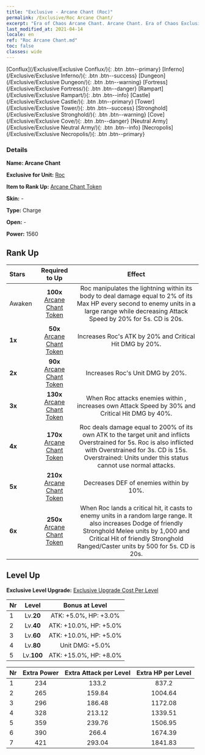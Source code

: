 ```yaml
---
title: "Exclusive - Arcane Chant (Roc)"
permalink: /Exclusive/Roc Arcane Chant/
excerpt: "Era of Chaos Arcane Chant. Arcane Chant. Era of Chaos Exclusive Arcane Chant. Roc Exclusive."
last_modified_at: 2021-04-14
locale: en
ref: "Roc Arcane Chant.md"
toc: false
classes: wide
---
```

 [Conflux](/Exclusive/Exclusive Conflux/){: .btn .btn--primary} [Inferno](/Exclusive/Exclusive Inferno/){: .btn .btn--success} [Dungeon](/Exclusive/Exclusive Dungeon/){: .btn .btn--warning} [Fortress](/Exclusive/Exclusive Fortress/){: .btn .btn--danger} [Rampart](/Exclusive/Exclusive Rampart/){: .btn .btn--info} [Castle](/Exclusive/Exclusive Castle/){: .btn .btn--primary} [Tower](/Exclusive/Exclusive Tower/){: .btn .btn--success} [Stronghold](/Exclusive/Exclusive Stronghold/){: .btn .btn--warning} [Cove](/Exclusive/Exclusive Cove/){: .btn .btn--danger} [Neutral Army](/Exclusive/Exclusive Neutral Army/){: .btn .btn--info} [Necropolis](/Exclusive/Exclusive Necropolis/){: .btn .btn--primary} 

### Details
 **Name: Arcane Chant** 

 **Exclusive for Unit:** [Roc](/units/Roc/) 

 **Item to Rank Up:** [Arcane Chant Token](/Items/con_915/)

 **Skin:** -

 **Type:** Charge

 **Open:** -

 **Power:** 1560

## Rank Up

  |     Stars    |  Required to Up | Effect |
  |:-------------|:---------------:|:---------------:|
  |  Awaken  | **100x** [Arcane Chant Token](/Items/con_915/) | <Static Pulse> Roc manipulates the lightning within its body to deal damage equal to 2% of its Max HP every second to enemy units in a large range while decreasing Attack Speed by 20% for 5s. CD is 20s. |
  | **1x** <i class="fas fa-star"/> | **50x** [Arcane Chant Token](/Items/con_915/) | Increases Roc's ATK by 20% and Critical Hit DMG by 20%. |
  | **2x** <i class="fas fa-star"/> | **90x** [Arcane Chant Token](/Items/con_915/) | Increases Roc's Unit DMG by 20%. |
  | **3x** <i class="fas fa-star"/> | **130x** [Arcane Chant Token](/Items/con_915/) | When Roc attacks enemies within <Static Pulse>, increases own Attack Speed by 30% and Critical Hit DMG by 40%. |
  | **4x** <i class="fas fa-star"/> | **170x** [Arcane Chant Token](/Items/con_915/) | <Lightning Strike> Roc deals damage equal to 200% of its own ATK to the target unit and inflicts Overstrained for 5s. Roc is also inflicted with Overstrained for 3s. CD is 15s. Overstrained: Units under this status cannot use normal attacks. |
  | **5x** <i class="fas fa-star"/> | **210x** [Arcane Chant Token](/Items/con_915/) | Decreases DEF of enemies within <Static Pulse> by 10%. |
  | **6x** <i class="fas fa-star"/> | **250x** [Arcane Chant Token](/Items/con_915/) | <Storm Pursuit> When Roc lands a critical hit, it casts <Static Pulse> to enemy units in a random large range. It also increases Dodge of friendly Stronghold Melee units by 1,000 and Critical Hit of friendly Stronghold Ranged/Caster units by 500 for 5s. CD is 20s. |


## Level Up
 **Exclusive Level Upgrade:** [Exclusive Upgrade Cost Per Level](/Exclusive/ExclusiveUpgradeCostPerLevel/)

  |  Nr  |   Level  | Bonus at Level |
  |:-----|:--------:|:--------------:|
  | 1 | Lv.**20** | ATK: +5.0%, HP: +3.0% |
  | 2 | Lv.**40** | ATK: +10.0%, HP: +5.0% |
  | 3 | Lv.**60** | ATK: +10.0%, HP: +5.0% |
  | 4 | Lv.**80** | Unit DMG: +5.0% |
  | 5 | Lv.**100** | ATK: +15.0%, HP: +8.0% |


  |  Nr  |  Extra Power | Extra Attack per Level | Extra HP per Level |
  |:-----|:--------:|:--------:|:--------:|
  | 1 | 234 | 133.2 | 837.2 |
  | 2 | 265 | 159.84 | 1004.64 |
  | 3 | 296 | 186.48 | 1172.08 |
  | 4 | 328 | 213.12 | 1339.51 |
  | 5 | 359 | 239.76 | 1506.95 |
  | 6 | 390 | 266.4 | 1674.39 |
  | 7 | 421 | 293.04 | 1841.83 |


